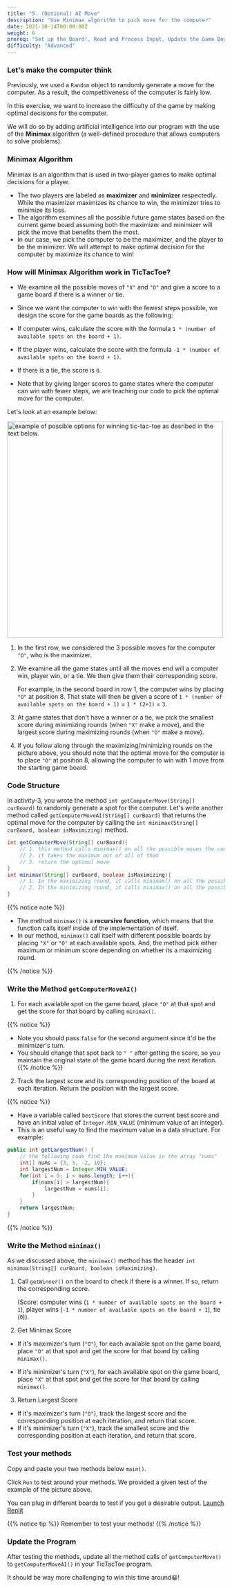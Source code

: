 ```yaml
---
title: "5. (Optional) AI Move"
description: "Use Minimax algorithm to pick move for the computer"
date: 2021-10-14T00:00:00Z
weight: 6
prereq: "Set up the Board!, Read and Process Input, Update the Game Board, Check the winner"
difficulty: "Advanced"
---
```


### Let's make the computer think

Previously, we used a `Random` object to randomly generate a move for the computer. As a result, the competitiveness of the computer is fairly low.

In this exercise, we want to increase the difficulty of the game by making optimal decisions for the computer.

We will do so by adding artificial intelligence into our program with the use of the **Minimax** algorithm (a well-defined procedure that allows computers to solve problems).

### Minimax Algorithm

Minimax is an algorithm that is used in two-player games to make optimal decisions for a player.

- The two players are labeled as <b>maximizer</b> and <b>minimizer</b> respectedly. While the maximizer maximizes its chance to win, the minimizer tries to minimize its loss.
- The algorithm examines all the possible future game states based on the current game board assuming both the maximizer and minimizer will pick the move that benefits them the most.
- In our case, we pick the computer to be the maximizer, and the player to be the minimizer. We will attempt to make optimal decision for the computer by maximize its chance to win!

### How will Minimax Algorithm work in TicTacToe?

- We examine all the possible moves of `"X"` and `"O"` and give a score to a game board if there is a winner or tie.
- Since we want the computer to win with the fewest steps possible, we design the score for the game boards as the following: 

- If computer wins, calculate the score with the formula `1 * (number of available spots on the board + 1)`.
- If the player wins, calculate the score with the formula `-1 * (number of available spots on the board + 1)`.
- If there is a tie, the score is `0`.
- Note that by giving larger scores to game states where the computer can win with fewer steps, we are teaching our code to pick the optimal move for the computer. 

Let's look at an example below:

<img src="../images/minimax.png" height="500" alt="example of possible options for winning tic-tac-toe as desribed in the text below." /> 

1. In the first row, we considered the 3 possible moves for the computer `"O"`, who is the maximizer.
2. We examine all the game states until all the moves end will a computer win, player win, or a tie. We then give them their corresponding score.

    For example, in the second board in row 1, the computer wins by placing `"O"` at position 8. That state will then be given a score of `1 * (number of available spots on the board + 1)` = `1 * (2+1)` = `3`.

3. At game states that don't have a winner or a tie, we pick the smallest score during minimizing rounds (when `"X"` make a move), and the largest score during maximizing rounds (when `"O"` make a move).
4. If you follow along through the maximizing/minimizing rounds on the picture above, you should note that the optimal move for the computer is to place `"O"` at position 8, allowing the computer to win with 1 move from the starting game board.

### Code Structure

In activity-3, you wrote the method `int getComputerMove(String[] curBoard)` to randomly generate a spot for the computer. Let's write another method called `getComputerMoveAI(String[] curBoard)` that returns the optimal move for the computer by calling the `int minimax(String[] curBoard, boolean isMaximizing)` method.

```java
int getComputerMove(String[] curBoard){
    // 1. this method calls minimax() on all the possible moves the computer can pick
    // 2. it takes the maximum out of all of them
    // 3. return the optimal move
}
int minimax(String[] curBoard, boolean isMaximizing){
    // 1. In the maximizing round, it calls minimax() on all the possible moves for the computer, "O", return the maximum score
    // 2. In the minimizing round, it calls minimax() on all the possible moves for the player, "X", return the minimum score
}
```

{{% notice note %}}

- The method `minimax()` is a <b>recursive function</b>, which means that the function calls itself inside of the implementation of itself.
- In our method, `minimax()` call itself with different possible boards by placing `"X"` or `"O"` at each available spots. And, the method pick either maximum or minimum score depending on whether its a maximizing round.

{{% /notice %}}

### Write the Method `getComputerMoveAI()`

1. For each available spot on the game board, place `"O"` at that spot and get the score for that board by calling `minimax()`. 

{{% notice %}}

- Note you should pass `false` for the second argument since it'd be the minimizer's turn.
- You should change that spot back to `" "` after getting the score, so you maintain the original state of the game board during the next iteration.
{{% /notice %}}

2. Track the largest score and its corresponding position of the board at each iteration. Return the position with the largest score.

{{% notice %}}

- Have a variable called `bestScore` that stores the current best score and have an initial value of `Integer.MIN_VALUE` (minimum value of an integer).
- This is an useful way to find the maximum value in a data structure. 
For example:

```java
public int getLargestNum() {
    // the following code find the maximum value in the array "nums"
    int[] nums = {3, 5, -2, 10};
    int largestNum = Integer.MIN_VALUE;
    for(int i = 0; i < nums.length; i++){
        if(nums[i] > largestNum){
            largestNum = nums[i];
        }
    }
    return largestNum;
}
```

{{% /notice %}}

### Write the Method `minimax()`

As we discussed above, the `minimax()` method has the header `int minimax(String[] curBoard, boolean isMaximizing)`.

1. Call `getWinner()` on the board to check if there is a winner. If so, return the corresponding score.

    (Score: computer wins (`1 * number of available spots on the board + 1`), player wins (`-1 * number of available spots on the board + 1`), tie (`0`)).

2. Get Minimax Score

- If it's maximizer's turn (`"O"`), for each available spot on the game board, place `"O"` at that spot and get the score for that board by calling `minimax()`.

- If it's minimizer's turn (`"X"`), for each available spot on the game board, place `"X"` at that spot and get the score for that board by calling `minimax()`.

3. Return Largest Score

- If it's maximizer's turn (`"O"`), track the largest score and the corresponding position at each iteration, and return that score.
- If it's minimizer's turn (`"X"`), track the smallest score and the corresponding position at each iteration, and return that score.

### Test your methods

Copy and paste your two methods below `main()`. 

Click `Run` to test around your methods. We provided a given test of the example of the picture above.

You can plug in different boards to test if you get a desirable output.
<a class="my-2 mx-4 btn btn-info" href="https://replit.com/@nuevofoundation/JavaTicTacToeminimax" target="_blank">Launch Replit</a>

{{% notice tip %}}
Remember to test your methods!
{{% /notice %}}

### Update the Program

After testing the methods, update all the method calls of `getComputerMove()` to `getComputerMoveAI()` in your TicTacToe program.

It should be way more challenging to win this time around😀!

